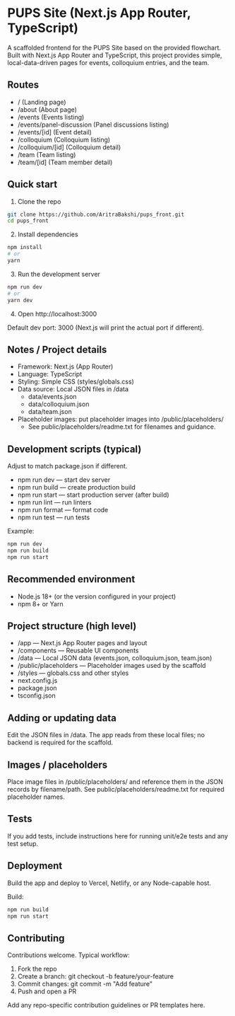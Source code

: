 # PUPS Site (Next.js App Router, TypeScript)

A scaffolded frontend for the PUPS Site based on the provided flowchart.  
Built with Next.js App Router and TypeScript, this project provides simple, local-data-driven pages for events, colloquium entries, and the team.

## Routes
- /                        (Landing page)
- /about                   (About page)
- /events                  (Events listing)
- /events/panel-discussion (Panel discussions listing)
- /events/[id]             (Event detail)
- /colloquium              (Colloquium listing)
- /colloquium/[id]         (Colloquium detail)
- /team                    (Team listing)
- /team/[id]               (Team member detail)

## Quick start

1. Clone the repo
```bash
git clone https://github.com/AritraBakshi/pups_front.git
cd pups_front
```

2. Install dependencies
```bash
npm install
# or
yarn
```

3. Run the development server
```bash
npm run dev
# or
yarn dev
```

4. Open http://localhost:3000

Default dev port: 3000 (Next.js will print the actual port if different).

## Notes / Project details

- Framework: Next.js (App Router)
- Language: TypeScript
- Styling: Simple CSS (styles/globals.css)
- Data source: Local JSON files in /data
  - data/events.json
  - data/colloquium.json
  - data/team.json
- Placeholder images: put placeholder images into /public/placeholders/
  - See public/placeholders/readme.txt for filenames and guidance.

## Development scripts (typical)
Adjust to match package.json if different.

- npm run dev — start dev server
- npm run build — create production build
- npm run start — start production server (after build)
- npm run lint — run linters
- npm run format — format code
- npm run test — run tests

Example:
```bash
npm run dev
npm run build
npm run start
```

## Recommended environment
- Node.js 18+ (or the version configured in your project)
- npm 8+ or Yarn

## Project structure (high level)
- /app                — Next.js App Router pages and layout
- /components         — Reusable UI components
- /data               — Local JSON data (events.json, colloquium.json, team.json)
- /public/placeholders — Placeholder images used by the scaffold
- /styles             — globals.css and other styles
- next.config.js
- package.json
- tsconfig.json

## Adding or updating data
Edit the JSON files in /data. The app reads from these local files; no backend is required for the scaffold.

## Images / placeholders
Place image files in /public/placeholders/ and reference them in the JSON records by filename/path. See public/placeholders/readme.txt for required placeholder names.

## Tests
If you add tests, include instructions here for running unit/e2e tests and any test setup.

## Deployment
Build the app and deploy to Vercel, Netlify, or any Node-capable host.

Build:
```bash
npm run build
npm run start
```

## Contributing
Contributions welcome. Typical workflow:
1. Fork the repo
2. Create a branch: git checkout -b feature/your-feature
3. Commit changes: git commit -m "Add feature"
4. Push and open a PR

Add any repo-specific contribution guidelines or PR templates here.
